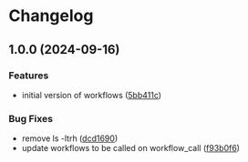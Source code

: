 # Changelog

## 1.0.0 (2024-09-16)


### Features

* initial version of workflows ([5bb411c](https://github.com/Jmainguy/workflows/commit/5bb411c2de4110438b356326dbcc962d389e5699))


### Bug Fixes

* remove ls -ltrh ([dcd1690](https://github.com/Jmainguy/workflows/commit/dcd1690eba6259203d106bbf508fc28ba16315d8))
* update workflows to be called on workflow_call ([f93b0f6](https://github.com/Jmainguy/workflows/commit/f93b0f6e95c74b648f8813f99eadbbc7576a0ece))
